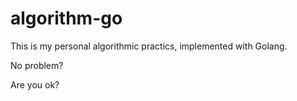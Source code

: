 # algorithm-go
This is my personal algorithmic practics, implemented with Golang.

No problem?

Are you ok?

